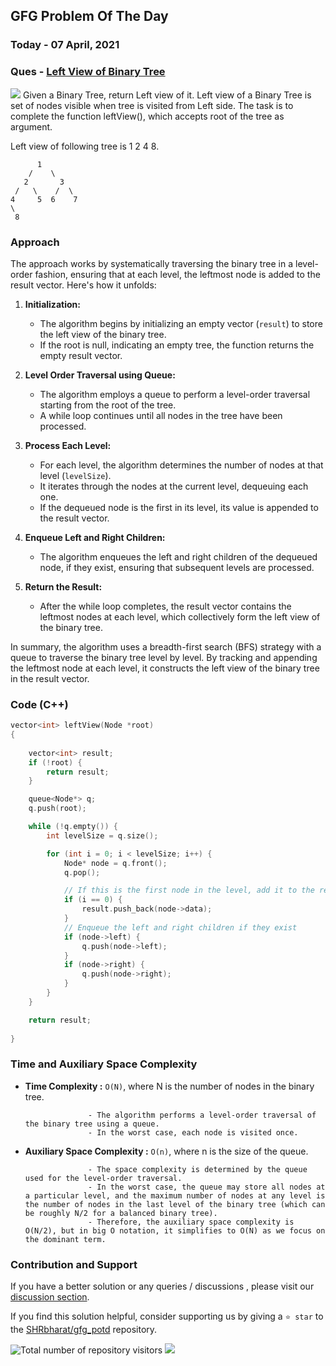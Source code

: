## GFG Problem Of The Day

### Today - 07 April, 2021
### Ques  - [Left View of Binary Tree](https://www.geeksforgeeks.org/problems/left-view-of-binary-tree/1)
![](https://badgen.net/badge/Level/Easy/green)
Given a Binary Tree, return Left view of it. Left view of a Binary Tree is set of nodes visible when tree is visited from Left side. The task is to complete the function leftView(), which accepts root of the tree as argument.

Left view of following tree is 1 2 4 8.

          1
        /    \
       2       3
     /   \    /  \
    4     5  6    7
    \
     8   


### Approach
The approach works by systematically traversing the binary tree in a level-order fashion, ensuring that at each level, the leftmost node is added to the result vector. Here's how it unfolds:

1. **Initialization:**
   - The algorithm begins by initializing an empty vector (`result`) to store the left view of the binary tree.
   - If the root is null, indicating an empty tree, the function returns the empty result vector.

2. **Level Order Traversal using Queue:**
   - The algorithm employs a queue to perform a level-order traversal starting from the root of the tree.
   - A while loop continues until all nodes in the tree have been processed.

3. **Process Each Level:**
   - For each level, the algorithm determines the number of nodes at that level (`levelSize`).
   - It iterates through the nodes at the current level, dequeuing each one.
   - If the dequeued node is the first in its level, its value is appended to the result vector.

4. **Enqueue Left and Right Children:**
   - The algorithm enqueues the left and right children of the dequeued node, if they exist, ensuring that subsequent levels are processed.

5. **Return the Result:**
   - After the while loop completes, the result vector contains the leftmost nodes at each level, which collectively form the left view of the binary tree.

In summary, the algorithm uses a breadth-first search (BFS) strategy with a queue to traverse the binary tree level by level. By tracking and appending the leftmost node at each level, it constructs the left view of the binary tree in the result vector.

### Code (C++)
```cpp
vector<int> leftView(Node *root)
{
    
    vector<int> result;
    if (!root) {
        return result;
    }

    queue<Node*> q;
    q.push(root);

    while (!q.empty()) {
        int levelSize = q.size();

        for (int i = 0; i < levelSize; i++) {
            Node* node = q.front();
            q.pop();

            // If this is the first node in the level, add it to the result
            if (i == 0) {
                result.push_back(node->data);
            }
            // Enqueue the left and right children if they exist
            if (node->left) {
                q.push(node->left);
            }
            if (node->right) {
                q.push(node->right);
            }
        }
    }

    return result;
   
}
```

### Time and Auxiliary Space Complexity

- **Time Complexity            :**  `O(N)`, where N is the number of nodes in the binary tree.

                    - The algorithm performs a level-order traversal of the binary tree using a queue.
                    - In the worst case, each node is visited once.

- **Auxiliary Space Complexity :**  `O(n)`, where n is the size of the queue.

                    - The space complexity is determined by the queue used for the level-order traversal.
                    - In the worst case, the queue may store all nodes at a particular level, and the maximum number of nodes at any level is the number of nodes in the last level of the binary tree (which can be roughly N/2 for a balanced binary tree).
                    - Therefore, the auxiliary space complexity is O(N/2), but in big O notation, it simplifies to O(N) as we focus on the dominant term.

### Contribution and Support

If you have a better solution or any queries / discussions , please visit our [discussion section](https://github.com/SHRbharat/gfg_potd/discussions). 

If you find this solution helpful, consider supporting us by giving a `⭐ star` to the [SHRbharat/gfg_potd](https://github.com/SHRbharat/gfg_potd) repository.

![Total number of repository visitors](https://komarev.com/ghpvc/?username=gl01potdgfg&color=blue&&label=Visitors)
![](https://hit.yhype.me/github/profile?user_id=79409258)

